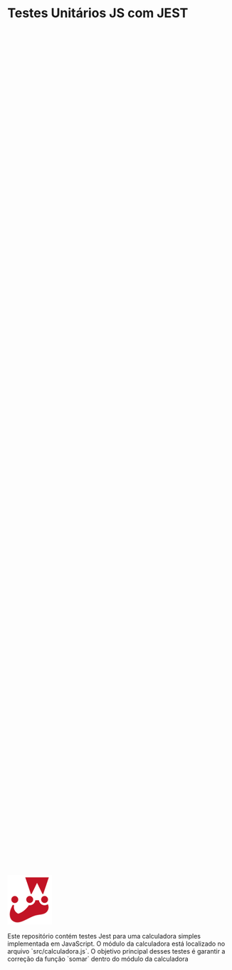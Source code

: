 # Testes Unitários JS com JEST

<div style="display: flex; justify-content: center; align-items: center; height: 100vh;">
  <div>
    <img src="img/103283236.png" alt="Descrição da imagem" style="width: 100px; height: auto;">
    <p>Este repositório contém testes Jest para uma calculadora simples implementada em JavaScript. O módulo da calculadora está localizado no arquivo `src/calculadora.js`. O objetivo principal desses testes é garantir a correção da função `somar` dentro do módulo da calculadora</p>
  </div>
</div>

## Casos de Teste

1. **Teste para Adição**

   - Arquivo: `calculadora.test.js`
   - Teste: "soma 1 + 2 para ser igual a 3"
   - Código: `expect(somar(1, 2)).toBe(3);`
   - Descrição: Verifica se a soma de 1 e 2 é igual a 3.

2. **Teste para Adição com Números Negativos**

   - Arquivo: `calculadora.test.js`
   - Teste: "soma -1 + 1 para ser igual a 0"
   - Código: `expect(somar(-1, 1)).toBe(0);`
   - Descrição: Testa a adição de -1 e 1 para garantir que seja igual a 0.

3. **Teste para Adição com Números de Ponto Flutuante**
   - Arquivo: `calculadora.test.js`
   - Teste: "soma 0.1 + 0.2 para ser aproximadamente igual a 0.3"
   - Código: `expect(somar(0.1, 0.2)).toBeCloseTo(0.3);`
   - Descrição: Verifica se a soma de 0.1 e 0.2 é aproximadamente igual a 0.3.

### Tratando Erros

#### Caso de Acerto:

<p align="center">
  <img width="400" src="img/test1.png" alt="Teste 1">
</p>

#### Caso de Erro:

<p align="center">
  <img width="400" src="img/test2.png" alt="Teste 2">
</p>

## Notas

- Certifique-se de executar os testes usando o Jest para garantir o comportamento correto da função `somar`.

Sinta-se à vontade para expandir este README conforme necessário e adicionar mais casos de teste para garantir uma cobertura abrangente do módulo da calculadora. Boa codificação!
